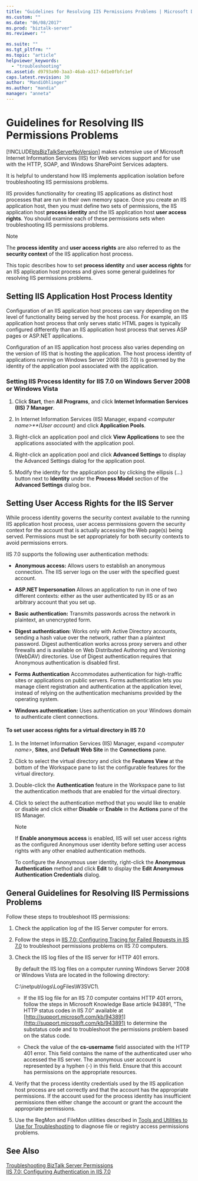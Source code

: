 ```yaml
---
title: "Guidelines for Resolving IIS Permissions Problems | Microsoft Docs"
ms.custom: ""
ms.date: "06/08/2017"
ms.prod: "biztalk-server"
ms.reviewer: ""

ms.suite: ""
ms.tgt_pltfrm: ""
ms.topic: "article"
helpviewer_keywords: 
  - "troubleshooting"
ms.assetid: d9793a90-3aa3-46ab-a317-6d1e0fbfc1ef
caps.latest.revision: 30
author: "MandiOhlinger"
ms.author: "mandia"
manager: "anneta"
---
```

# Guidelines for Resolving IIS Permissions Problems
[!INCLUDE[btsBizTalkServerNoVersion](../includes/btsbiztalkservernoversion-md.md)] makes extensive use of Microsoft Internet Information Services (IIS) for Web services support and for use with the HTTP, SOAP, and Windows SharePoint Services adapters.  
  
 It is helpful to understand how IIS implements application isolation before troubleshooting IIS permissions problems.  
  
 IIS provides functionality for creating IIS applications as distinct host processes that are run in their own memory space. Once you create an IIS application host, then you must define two sets of permissions, the IIS application host **process identity** and the IIS application host **user access rights**. You should examine each of these permissions sets when troubleshooting IIS permissions problems.  
  
> [!NOTE]
>  The **process identity** and **user access rights** are also referred to as the **security context** of the IIS application host process.  
  
 This topic describes how to set **process identity** and **user access rights** for an IIS application host process and gives some general guidelines for resolving IIS permissions problems.  
  
## Setting IIS Application Host Process Identity  
 Configuration of an IIS application host process can vary depending on the level of functionality being served by the host process. For example, an IIS application host process that only serves static HTML pages is typically configured differently than an IIS application host process that serves ASP pages or ASP.NET applications.  
  
 Configuration of an IIS application host process also varies depending on the version of IIS that is hosting the application. The host process identity of applications running on Windows Server 2008 (IIS 7.0) is governed by the identity of the application pool associated with the application.  
  
### Setting IIS Process Identity for IIS 7.0 on Windows Server 2008 or Windows Vista  
  
1.  Click **Start**, then **All Programs**, and click **Internet Information Services (IIS) 7 Manager**.  
  
2.  In Internet Information Services (IIS) Manager, expand *\<computer name\>**_(User account)_* and click **Application Pools**.  
  
3.  Right-click an application pool and click **View Applications** to see the applications associated with the application pool.  
  
4.  Right-click an application pool and click **Advanced Settings** to display the Advanced Settings dialog for the application pool.  
  
5.  Modify the identity for the application pool by clicking the ellipsis (…) button next to **Identity** under the **Process Model** section of the **Advanced Settings** dialog box.  
  
## Setting User Access Rights for the IIS Server  
 While process identity governs the security context available to the running IIS application host process, user access permissions govern the security context for the account that is actually accessing the Web page(s) being served. Permissions must be set appropriately for both security contexts to avoid permissions errors.  
  
 IIS 7.0 supports the following user authentication methods:  
  
-   **Anonymous access:** Allows users to establish an anonymous connection. The IIS server logs on the user with the specified guest account.  
  
-   **ASP.NET Impersonation** Allows an application to run in one of two different contexts: either as the user authenticated by IIS or as an arbitrary account that you set up.  
  
-   **Basic authentication:** Transmits passwords across the network in plaintext, an unencrypted form.  
  
-   **Digest authentication:** Works only with Active Directory accounts, sending a hash value over the network, rather than a plaintext password. Digest authentication works across proxy servers and other firewalls and is available on Web Distributed Authoring and Versioning (WebDAV) directories. Use of Digest authentication requires that Anonymous authentication is disabled first.  
  
-   **Forms Authentication** Accommodates authentication for high-traffic sites or applications on public servers. Forms authentication lets you manage client registration and authentication at the application level, instead of relying on the authentication mechanisms provided by the operating system.  
  
-   **Windows authentication:** Uses authentication on your Windows domain to authenticate client connections.  
  
#### To set user access rights for a virtual directory in IIS 7.0  
  
1.  In the Internet Information Services (IIS) Manager, expand *\<computer name\>*, **Sites**, and **Default Web Site** in the **Connections** pane.  
  
2.  Click to select the virtual directory and click the **Features View** at the bottom of the Workspace pane to list the configurable features for the virtual directory.  
  
3.  Double-click the **Authentication** feature in the Workspace pane to list the authentication methods that are enabled for the virtual directory.  
  
4.  Click to select the authentication method that you would like to enable or disable and click either **Disable** or **Enable** in the **Actions** pane of the IIS Manager.  
  
    > [!NOTE]
    >  If **Enable anonymous access** is enabled, IIS will set user access rights as the configured Anonymous user identity before setting user access rights with any other enabled authentication methods.  
    >   
    >  To configure the Anonymous user identity, right-click the **Anonymous Authentication** method and click **Edit** to display the **Edit Anonymous Authentication Credentials** dialog.  
  
## General Guidelines for Resolving IIS Permissions Problems  
 Follow these steps to troubleshoot IIS permissions:  
  
1.  Check the application log of the IIS Server computer for errors.  
  
2.  Follow the steps in [IIS 7.0: Configuring Tracing for Failed Requests in IIS 7.0](http://go.microsoft.com/fwlink/?LinkId=130600) to troubleshoot permissions problems on IIS 7.0 computers.  
  
3.  Check the IIS log files of the IIS server for HTTP 401 errors.  
  
     By default the IIS log files on a computer running Windows Server 2008 or Windows Vista are located in the following directory:  
  
     C:\inetpub\logs\LogFiles\W3SVC1\  
  
    -   If the IIS log file for an IIS 7.0 computer contains HTTP 401 errors, follow the steps in Microsoft Knowledge Base article 943891, "The HTTP status codes in IIS 7.0" available at [http://support.microsoft.com/kb/943891](http://support.microsoft.com/kb/943891) to determine the substatus code and to troubleshoot the permissions problem based on the status code.  
  
    -   Check the value of the **cs-username** field associated with the HTTP 401 error. This field contains the name of the authenticated user who accessed the IIS server. The anonymous user account is represented by a hyphen (-) in this field. Ensure that this account has permissions on the appropriate resources.  
  
4.  Verify that the process identity credentials used by the IIS application host process are set correctly and that the account has the appropriate permissions. If the account used for the process identity has insufficient permissions then either change the account or grant the account the appropriate permissions.  
  
5.  Use the RegMon and FileMon utilities described in [Tools and Utilities to Use for Troubleshooting](../core/tools-and-utilities-to-use-for-troubleshooting.md) to diagnose file or registry access permissions problems.  
  
## See Also  
 [Troubleshooting BizTalk Server Permissions](../core/troubleshooting-biztalk-server-permissions.md)   
 [IIS 7.0: Configuring Authentication in IIS 7.0](http://go.microsoft.com/fwlink/?LinkId=129909)